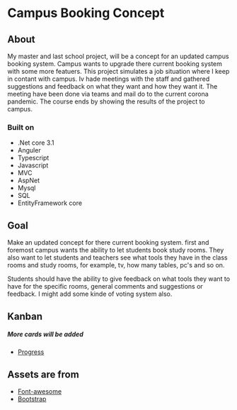 # Campus Booking Concept


## About
My master and last school project, will be a concept for an updated campus booking system. 
Campus wants to upgrade there current booking system with some more featuers.
This project simulates a job situation where I keep in contant with campus.
Iv hade meetings with the staff and gathered suggestions and feedback on what they want and how they want it. 
The meeting have been done via teams and mail do to the current corona pandemic. 
The course ends by showing the results of the project to campus.

### Built on

- .Net core 3.1
- Anguler
- Typescript
- Javascript
- MVC
- AspNet
- Mysql
- SQL
- EntityFramework core


## Goal
Make an updated concept for there current booking system. 
first and foremost campus wants the ability to let students book study rooms.
They also want to let students and teachers see what tools they have in the class rooms and study rooms,
for example, tv, how many tables, pc's and so on.

Students should have the ability to give feedback on what tools they want to have for the specific rooms, general comments and suggestions or feedback. I might add some kinde of voting system also.


## Kanban
##### More cards will be added
- [Progress](https://github.com/Carpenteri1/CampusBookingConcept/projects/1)


## Assets are from
- [Font-awesome](https://fontawesome.com/)
- [Bootstrap](https://getbootstrap.com/docs/4.0/utilities/flex/)
